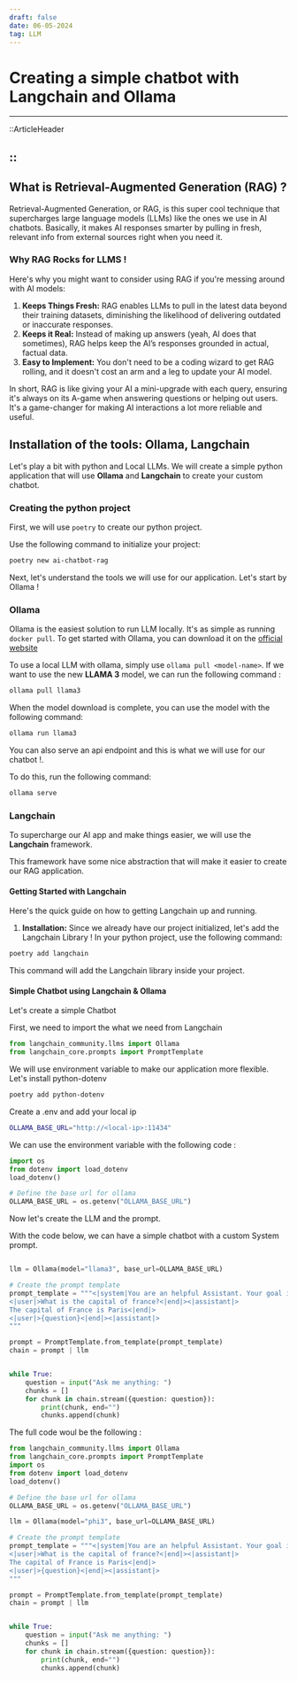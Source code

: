 ```yaml
---
draft: false
date: 06-05-2024
tag: LLM
---
```


# Creating a simple chatbot with Langchain and Ollama 
___

::ArticleHeader

::
---

## What is Retrieval-Augmented Generation (RAG) ?

Retrieval-Augmented Generation, or RAG, is this super cool technique that supercharges large language models (LLMs) like the ones we use in AI chatbots. Basically, it makes AI responses smarter by pulling in fresh, relevant info from external sources right when you need it.

### Why RAG Rocks for LLMS !

Here's why you might want to consider using RAG if you're messing around with AI models:

1. **Keeps Things Fresh:** RAG enables LLMs to pull in the latest data beyond their training datasets, diminishing the likelihood of delivering outdated or inaccurate responses.
2. **Keeps it Real:** Instead of making up answers (yeah, AI does that sometimes), RAG helps keep the AI’s responses grounded in actual, factual data. 
3. **Easy to Implement:** You don't need to be a coding wizard to get RAG rolling, and it doesn't cost an arm and a leg to update your AI model. 

In short, RAG is like giving your AI a mini-upgrade with each query, ensuring it's always on its A-game when answering questions or helping out users. It's a game-changer for making AI interactions a lot more reliable and useful.

## Installation of the tools: Ollama, Langchain

Let's play a bit with python and Local LLMs. We will create a simple python application that will use **Ollama** and **Langchain** to create your custom chatbot.

### Creating the python project

First, we will use `poetry` to create our python project.

Use the following command to initialize your project:

```bash
poetry new ai-chatbot-rag
```

Next, let's understand the tools we will use for our application. Let's start by Ollama !

### Ollama

Ollama is the easiest solution to run LLM locally. It's as simple as running `docker pull`. To get started with Ollama, you can download it on the [official website](https://ollama.com/download)

To use a local LLM with ollama, simply use `ollama pull <model-name>`. If we want to use the new **LLAMA 3** model, we can run the following command :

```bash
ollama pull llama3
```

When the model download is complete, you can use the model with the following command: 

```bash
ollama run llama3
```

You can also serve an api endpoint and this is what we will use for our chatbot !.

To do this, run the following command: 

```bash
ollama serve
```

### Langchain

To supercharge our AI app and make things easier, we will use the **Langchain** framework. 

This framework have some nice abstraction that will make it easier to create our RAG application.

#### Getting Started with Langchain

Here's the quick guide on how to getting Langchain up and running.

1. **Installation:** Since we already have our project initialized, let's add the Langchain Library ! In your python project, use the following command: 

```bash
poetry add langchain
```

This command will add the Langchain library inside your project.

#### Simple Chatbot using Langchain & Ollama

Let's create a simple Chatbot

First, we need to import the what we need from Langchain

```python
from langchain_community.llms import Ollama
from langchain_core.prompts import PromptTemplate
```

We will use environment variable to make our application more flexible. Let's install python-dotenv

```bash
poetry add python-dotenv
```

Create a .env and add your local ip

```bash [.env]
OLLAMA_BASE_URL="http://<local-ip>:11434"
```

We can use the environment variable with the following code : 

```python
import os
from dotenv import load_dotenv
load_dotenv()

# Define the base url for ollama
OLLAMA_BASE_URL = os.getenv("OLLAMA_BASE_URL")
```

Now let's create the LLM and the prompt.

With the code below, we can have a simple chatbot with a custom System prompt.

```python

llm = Ollama(model="llama3", base_url=OLLAMA_BASE_URL)

# Create the prompt template
prompt_template = """<|system|You are an helpful Assistant. Your goal is to answer the user as best as you can<|end|>
<|user|>What is the capital of france?<|end|><|assistant|>
The capital of France is Paris<|end|>
<|user|>{question}<|end|><|assistant|>
"""

prompt = PromptTemplate.from_template(prompt_template)
chain = prompt | llm


while True:
    question = input("Ask me anything: ")
    chunks = []
    for chunk in chain.stream({question: question}):
        print(chunk, end="")
        chunks.append(chunk)
```

The full code woul be the following : 

```python
from langchain_community.llms import Ollama
from langchain_core.prompts import PromptTemplate
import os
from dotenv import load_dotenv
load_dotenv()

# Define the base url for ollama
OLLAMA_BASE_URL = os.getenv("OLLAMA_BASE_URL")

llm = Ollama(model="phi3", base_url=OLLAMA_BASE_URL)

# Create the prompt template
prompt_template = """<|system|You are an helpful Assistant. Your goal is to answer the user as best as you can<|end|>
<|user|>What is the capital of france?<|end|><|assistant|>
The capital of France is Paris<|end|>
<|user|>{question}<|end|><|assistant|>
"""

prompt = PromptTemplate.from_template(prompt_template)
chain = prompt | llm


while True:
    question = input("Ask me anything: ")
    chunks = []
    for chunk in chain.stream({question: question}):
        print(chunk, end="")
        chunks.append(chunk)
```
